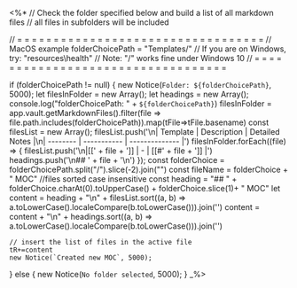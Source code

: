 
<%*
// Check the folder specified below and build a list of all markdown files
// all files in subfolders will be included

// = = = = = = = = = = = = = = = = = = = = = = = = = = = = = = = = = =
// MacOS example
folderChoicePath = "Templates/"
// If you are on Windows, try: "resources\health\"
// Note: "/" works fine under Windows 10
// = = = = = = = = = = = = = = = = = = = = = = = = = = = = = = = = = =

if (folderChoicePath != null) {
	new Notice(`Folder: ${folderChoicePath}`, 5000);
	let filesInFolder = new Array();
	let headings = new Array();
	console.log("folderChoicePath: " + `${folderChoicePath}`)
	filesInFolder =  app.vault.getMarkdownFiles().filter(file => file.path.includes(folderChoicePath)).map(tFile=>tFile.basename)
	const filesList = new Array();
	filesList.push('\n| Template | Description | Detailed Notes |\n| -------- | ----------- | -------------- |')
	filesInFolder.forEach((file) => {
		filesList.push('\n|[[' + file + ']] | - | [[#' + file + ']] |')
		headings.push('\n## ' + file + '\n')
	});
	const folderChoice = folderChoicePath.split("/").slice(-2).join("")
	const fileName = folderChoice + " MOC"
	//files sorted case insensitive
	const heading = "## " + folderChoice.charAt(0).toUpperCase() + folderChoice.slice(1)+ " MOC"
	let content = heading + "\n" + filesList.sort((a, b) => a.toLowerCase().localeCompare(b.toLowerCase())).join('')
	content = content + "\n" + headings.sort((a, b) => a.toLowerCase().localeCompare(b.toLowerCase())).join('')

	// insert the list of files in the active file
	tR+=content
	new Notice(`Created new MOC`, 5000);	
} else {
	new Notice(`No folder selected`, 5000);
}
_%>
